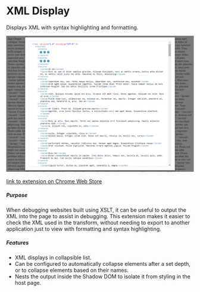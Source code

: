 # XML Display

Displays XML with syntax highlighting and formatting.

![screenshot][screenshot]

[link to extension on Chrome Web Store]

##### Purpose
When debugging websites built using XSLT, it can be useful to output the XML into the page to assist in debugging. This extension makes it easier to check the XML used in the transform, without needing to export to another application just to view with formatting and syntax highlighting.

##### Features
- XML displays in collapsible list.
- Can be configured to automatically collapse elements after a set depth, or to collapse elements based on their names.
- Nests the output inside the Shadow DOM to isolate it from styling in the host page.



[link to extension on Chrome Web Store]: <https://chrome.google.com/webstore/detail/jlhlgnkckfiffjkndpmklkgcgkogicce/publish-delayed>
[screenshot]: /screenshot.png